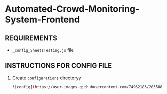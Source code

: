 # **Automated-Crowd-Monitoring-System-Frontend**


## REQUIREMENTS
* `_config_SheetsTesting.js` file

## INSTRUCTIONS FOR CONFIG FILE
1. Create `configurations` directoryy
   ```bash
   ![config](https://user-images.githubusercontent.com/74962185/205588209-37be292b-d859-4717-8643-654be6aefd8c.png)
    ```
